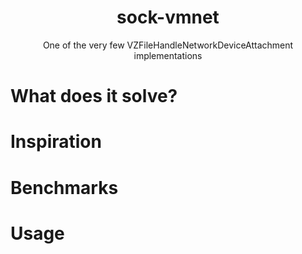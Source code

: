 <h1 align="center">sock-vmnet</h1>
<p align="center">
    One of the very few VZFileHandleNetworkDeviceAttachment implementations
</p>

# What does it solve?

# Inspiration

# Benchmarks
# Usage
